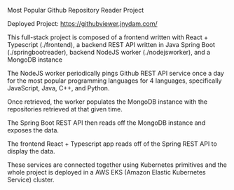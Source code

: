 Most Popular Github Repository Reader Project

Deployed Project: https://githubviewer.jnydam.com/

This full-stack project is composed of a frontend written with React + Typescript (./frontend),
a backend REST API written in Java Spring Boot (./springbootreader), backend NodeJS worker (./nodejsworker),
and a MongoDB instance

The NodeJS worker periodically pings Github REST API service once a day for the most popular programming languages for 4
languages, specifically JavaScript, Java, C++, and Python.

Once retrieved, the worker populates the MongoDB instance with the repositories retrieved at that given time.

The Spring Boot REST API then reads off the MongoDB instance and exposes the data.

The frontend React + Typescript app reads off of the Spring REST API to display the data.

These services are connected together using Kubernetes primitives and the whole project is deployed in a AWS EKS (Amazon Elastic Kubernetes Service) cluster.
